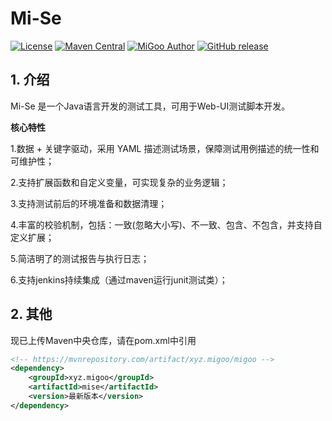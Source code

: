 # Mi-Se

[![License](http://img.shields.io/badge/license-MIT-blue.svg)](https://github.com/XiaoMiSum/MiGoo/blob/master/LICENSE)
[![Maven Central](https://maven-badges.herokuapp.com/maven-central/xyz.migoo/mise/badge.svg)](https://maven-badges.herokuapp.com/maven-central/xyz.migoo/mise)
[![MiGoo Author](https://img.shields.io/badge/Author-xiaomi-yellow.svg)](https://github.com/XiaoMiSum)
[![GitHub release](https://img.shields.io/github/release/XiaoMiSum/mise.svg)](https://github.com/XiaoMiSum/mise/releases)

## 1. 介绍

Mi-Se 是一个Java语言开发的测试工具，可用于Web-UI测试脚本开发。
    
**核心特性**

1.数据 + 关键字驱动，采用 YAML 描述测试场景，保障测试用例描述的统一性和可维护性；

2.支持扩展函数和自定义变量，可实现复杂的业务逻辑；

3.支持测试前后的环境准备和数据清理；

4.丰富的校验机制，包括：一致(忽略大小写)、不一致、包含、不包含，并支持自定义扩展；

5.简洁明了的测试报告与执行日志；

6.支持jenkins持续集成（通过maven运行junit测试类）；

## 2. 其他

现已上传Maven中央仓库，请在pom.xml中引用

``` xml
<!-- https://mvnrepository.com/artifact/xyz.migoo/migoo -->
<dependency>
    <groupId>xyz.migoo</groupId>
    <artifactId>mise</artifactId>
    <version>最新版本</version>
</dependency>
```